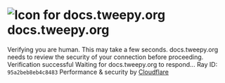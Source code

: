 # ![Icon for docs.tweepy.org](https://docs.tweepy.org/favicon.ico)docs.tweepy.org
Verifying you are human. This may take a few seconds.
docs.tweepy.org needs to review the security of your connection before proceeding.
Verification successful
Waiting for docs.tweepy.org to respond...
Ray ID: `95a2beb8eb4c8483`
Performance & security by [Cloudflare](https://www.cloudflare.com?utm_source=challenge&utm_campaign=m)
